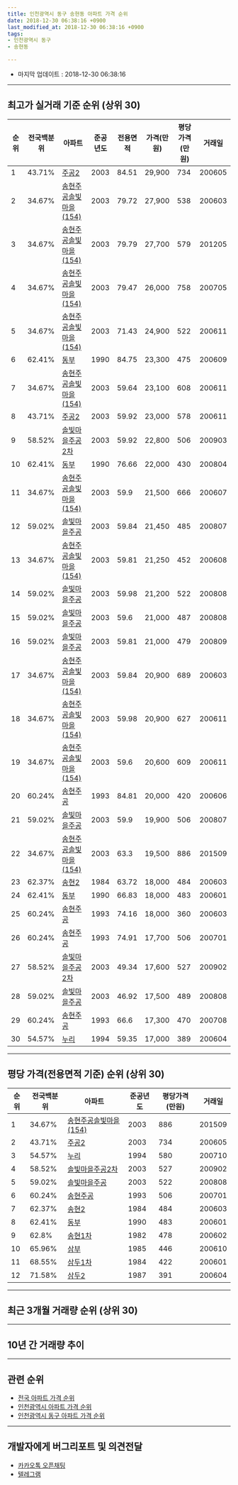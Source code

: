 ```yaml
---
title: 인천광역시 동구 송현동 아파트 가격 순위
date: 2018-12-30 06:38:16 +0900
last_modified_at: 2018-12-30 06:38:16 +0900
tags:
- 인천광역시 동구
- 송현동

---
```


* 마지막 업데이트 : 2018-12-30 06:38:16

---

## 최고가 실거래 기준 순위 (상위 30)


|순위|전국백분위|아파트|준공년도|전용면적|가격(만원)|평당가격(만원)|거래일|
|---|---|---|---|---|---|---|---|
|1|43.71%|[주공2](https://search.naver.com/search.naver?query=%EC%9D%B8%EC%B2%9C%EA%B4%91%EC%97%AD%EC%8B%9C+%EB%8F%99%EA%B5%AC+%EC%86%A1%ED%98%84%EB%8F%99+%EC%A3%BC%EA%B3%B52)|2003|84.51|29,900|734|200605|
|2|34.67%|[송현주공솔빛마을(154)](https://search.naver.com/search.naver?query=%EC%9D%B8%EC%B2%9C%EA%B4%91%EC%97%AD%EC%8B%9C+%EB%8F%99%EA%B5%AC+%EC%86%A1%ED%98%84%EB%8F%99+%EC%86%A1%ED%98%84%EC%A3%BC%EA%B3%B5%EC%86%94%EB%B9%9B%EB%A7%88%EC%9D%84%28154%29)|2003|79.72|27,900|538|200603|
|3|34.67%|[송현주공솔빛마을(154)](https://search.naver.com/search.naver?query=%EC%9D%B8%EC%B2%9C%EA%B4%91%EC%97%AD%EC%8B%9C+%EB%8F%99%EA%B5%AC+%EC%86%A1%ED%98%84%EB%8F%99+%EC%86%A1%ED%98%84%EC%A3%BC%EA%B3%B5%EC%86%94%EB%B9%9B%EB%A7%88%EC%9D%84%28154%29)|2003|79.79|27,700|579|201205|
|4|34.67%|[송현주공솔빛마을(154)](https://search.naver.com/search.naver?query=%EC%9D%B8%EC%B2%9C%EA%B4%91%EC%97%AD%EC%8B%9C+%EB%8F%99%EA%B5%AC+%EC%86%A1%ED%98%84%EB%8F%99+%EC%86%A1%ED%98%84%EC%A3%BC%EA%B3%B5%EC%86%94%EB%B9%9B%EB%A7%88%EC%9D%84%28154%29)|2003|79.47|26,000|758|200705|
|5|34.67%|[송현주공솔빛마을(154)](https://search.naver.com/search.naver?query=%EC%9D%B8%EC%B2%9C%EA%B4%91%EC%97%AD%EC%8B%9C+%EB%8F%99%EA%B5%AC+%EC%86%A1%ED%98%84%EB%8F%99+%EC%86%A1%ED%98%84%EC%A3%BC%EA%B3%B5%EC%86%94%EB%B9%9B%EB%A7%88%EC%9D%84%28154%29)|2003|71.43|24,900|522|200611|
|6|62.41%|[동부](https://search.naver.com/search.naver?query=%EC%9D%B8%EC%B2%9C%EA%B4%91%EC%97%AD%EC%8B%9C+%EB%8F%99%EA%B5%AC+%EC%86%A1%ED%98%84%EB%8F%99+%EB%8F%99%EB%B6%80)|1990|84.75|23,300|475|200609|
|7|34.67%|[송현주공솔빛마을(154)](https://search.naver.com/search.naver?query=%EC%9D%B8%EC%B2%9C%EA%B4%91%EC%97%AD%EC%8B%9C+%EB%8F%99%EA%B5%AC+%EC%86%A1%ED%98%84%EB%8F%99+%EC%86%A1%ED%98%84%EC%A3%BC%EA%B3%B5%EC%86%94%EB%B9%9B%EB%A7%88%EC%9D%84%28154%29)|2003|59.64|23,100|608|200611|
|8|43.71%|[주공2](https://search.naver.com/search.naver?query=%EC%9D%B8%EC%B2%9C%EA%B4%91%EC%97%AD%EC%8B%9C+%EB%8F%99%EA%B5%AC+%EC%86%A1%ED%98%84%EB%8F%99+%EC%A3%BC%EA%B3%B52)|2003|59.92|23,000|578|200611|
|9|58.52%|[솔빛마을주공2차](https://search.naver.com/search.naver?query=%EC%9D%B8%EC%B2%9C%EA%B4%91%EC%97%AD%EC%8B%9C+%EB%8F%99%EA%B5%AC+%EC%86%A1%ED%98%84%EB%8F%99+%EC%86%94%EB%B9%9B%EB%A7%88%EC%9D%84%EC%A3%BC%EA%B3%B52%EC%B0%A8)|2003|59.92|22,800|506|200903|
|10|62.41%|[동부](https://search.naver.com/search.naver?query=%EC%9D%B8%EC%B2%9C%EA%B4%91%EC%97%AD%EC%8B%9C+%EB%8F%99%EA%B5%AC+%EC%86%A1%ED%98%84%EB%8F%99+%EB%8F%99%EB%B6%80)|1990|76.66|22,000|430|200804|
|11|34.67%|[송현주공솔빛마을(154)](https://search.naver.com/search.naver?query=%EC%9D%B8%EC%B2%9C%EA%B4%91%EC%97%AD%EC%8B%9C+%EB%8F%99%EA%B5%AC+%EC%86%A1%ED%98%84%EB%8F%99+%EC%86%A1%ED%98%84%EC%A3%BC%EA%B3%B5%EC%86%94%EB%B9%9B%EB%A7%88%EC%9D%84%28154%29)|2003|59.9|21,500|666|200607|
|12|59.02%|[솔빛마을주공](https://search.naver.com/search.naver?query=%EC%9D%B8%EC%B2%9C%EA%B4%91%EC%97%AD%EC%8B%9C+%EB%8F%99%EA%B5%AC+%EC%86%A1%ED%98%84%EB%8F%99+%EC%86%94%EB%B9%9B%EB%A7%88%EC%9D%84%EC%A3%BC%EA%B3%B5)|2003|59.84|21,450|485|200807|
|13|34.67%|[송현주공솔빛마을(154)](https://search.naver.com/search.naver?query=%EC%9D%B8%EC%B2%9C%EA%B4%91%EC%97%AD%EC%8B%9C+%EB%8F%99%EA%B5%AC+%EC%86%A1%ED%98%84%EB%8F%99+%EC%86%A1%ED%98%84%EC%A3%BC%EA%B3%B5%EC%86%94%EB%B9%9B%EB%A7%88%EC%9D%84%28154%29)|2003|59.81|21,250|452|200608|
|14|59.02%|[솔빛마을주공](https://search.naver.com/search.naver?query=%EC%9D%B8%EC%B2%9C%EA%B4%91%EC%97%AD%EC%8B%9C+%EB%8F%99%EA%B5%AC+%EC%86%A1%ED%98%84%EB%8F%99+%EC%86%94%EB%B9%9B%EB%A7%88%EC%9D%84%EC%A3%BC%EA%B3%B5)|2003|59.98|21,200|522|200808|
|15|59.02%|[솔빛마을주공](https://search.naver.com/search.naver?query=%EC%9D%B8%EC%B2%9C%EA%B4%91%EC%97%AD%EC%8B%9C+%EB%8F%99%EA%B5%AC+%EC%86%A1%ED%98%84%EB%8F%99+%EC%86%94%EB%B9%9B%EB%A7%88%EC%9D%84%EC%A3%BC%EA%B3%B5)|2003|59.6|21,000|487|200808|
|16|59.02%|[솔빛마을주공](https://search.naver.com/search.naver?query=%EC%9D%B8%EC%B2%9C%EA%B4%91%EC%97%AD%EC%8B%9C+%EB%8F%99%EA%B5%AC+%EC%86%A1%ED%98%84%EB%8F%99+%EC%86%94%EB%B9%9B%EB%A7%88%EC%9D%84%EC%A3%BC%EA%B3%B5)|2003|59.81|21,000|479|200809|
|17|34.67%|[송현주공솔빛마을(154)](https://search.naver.com/search.naver?query=%EC%9D%B8%EC%B2%9C%EA%B4%91%EC%97%AD%EC%8B%9C+%EB%8F%99%EA%B5%AC+%EC%86%A1%ED%98%84%EB%8F%99+%EC%86%A1%ED%98%84%EC%A3%BC%EA%B3%B5%EC%86%94%EB%B9%9B%EB%A7%88%EC%9D%84%28154%29)|2003|59.84|20,900|689|200603|
|18|34.67%|[송현주공솔빛마을(154)](https://search.naver.com/search.naver?query=%EC%9D%B8%EC%B2%9C%EA%B4%91%EC%97%AD%EC%8B%9C+%EB%8F%99%EA%B5%AC+%EC%86%A1%ED%98%84%EB%8F%99+%EC%86%A1%ED%98%84%EC%A3%BC%EA%B3%B5%EC%86%94%EB%B9%9B%EB%A7%88%EC%9D%84%28154%29)|2003|59.98|20,900|627|200611|
|19|34.67%|[송현주공솔빛마을(154)](https://search.naver.com/search.naver?query=%EC%9D%B8%EC%B2%9C%EA%B4%91%EC%97%AD%EC%8B%9C+%EB%8F%99%EA%B5%AC+%EC%86%A1%ED%98%84%EB%8F%99+%EC%86%A1%ED%98%84%EC%A3%BC%EA%B3%B5%EC%86%94%EB%B9%9B%EB%A7%88%EC%9D%84%28154%29)|2003|59.6|20,600|609|200611|
|20|60.24%|[송현주공](https://search.naver.com/search.naver?query=%EC%9D%B8%EC%B2%9C%EA%B4%91%EC%97%AD%EC%8B%9C+%EB%8F%99%EA%B5%AC+%EC%86%A1%ED%98%84%EB%8F%99+%EC%86%A1%ED%98%84%EC%A3%BC%EA%B3%B5)|1993|84.81|20,000|420|200606|
|21|59.02%|[솔빛마을주공](https://search.naver.com/search.naver?query=%EC%9D%B8%EC%B2%9C%EA%B4%91%EC%97%AD%EC%8B%9C+%EB%8F%99%EA%B5%AC+%EC%86%A1%ED%98%84%EB%8F%99+%EC%86%94%EB%B9%9B%EB%A7%88%EC%9D%84%EC%A3%BC%EA%B3%B5)|2003|59.9|19,900|506|200807|
|22|34.67%|[송현주공솔빛마을(154)](https://search.naver.com/search.naver?query=%EC%9D%B8%EC%B2%9C%EA%B4%91%EC%97%AD%EC%8B%9C+%EB%8F%99%EA%B5%AC+%EC%86%A1%ED%98%84%EB%8F%99+%EC%86%A1%ED%98%84%EC%A3%BC%EA%B3%B5%EC%86%94%EB%B9%9B%EB%A7%88%EC%9D%84%28154%29)|2003|63.3|19,500|886|201509|
|23|62.37%|[송현2](https://search.naver.com/search.naver?query=%EC%9D%B8%EC%B2%9C%EA%B4%91%EC%97%AD%EC%8B%9C+%EB%8F%99%EA%B5%AC+%EC%86%A1%ED%98%84%EB%8F%99+%EC%86%A1%ED%98%842)|1984|63.72|18,000|484|200603|
|24|62.41%|[동부](https://search.naver.com/search.naver?query=%EC%9D%B8%EC%B2%9C%EA%B4%91%EC%97%AD%EC%8B%9C+%EB%8F%99%EA%B5%AC+%EC%86%A1%ED%98%84%EB%8F%99+%EB%8F%99%EB%B6%80)|1990|66.83|18,000|483|200601|
|25|60.24%|[송현주공](https://search.naver.com/search.naver?query=%EC%9D%B8%EC%B2%9C%EA%B4%91%EC%97%AD%EC%8B%9C+%EB%8F%99%EA%B5%AC+%EC%86%A1%ED%98%84%EB%8F%99+%EC%86%A1%ED%98%84%EC%A3%BC%EA%B3%B5)|1993|74.16|18,000|360|200603|
|26|60.24%|[송현주공](https://search.naver.com/search.naver?query=%EC%9D%B8%EC%B2%9C%EA%B4%91%EC%97%AD%EC%8B%9C+%EB%8F%99%EA%B5%AC+%EC%86%A1%ED%98%84%EB%8F%99+%EC%86%A1%ED%98%84%EC%A3%BC%EA%B3%B5)|1993|74.91|17,700|506|200701|
|27|58.52%|[솔빛마을주공2차](https://search.naver.com/search.naver?query=%EC%9D%B8%EC%B2%9C%EA%B4%91%EC%97%AD%EC%8B%9C+%EB%8F%99%EA%B5%AC+%EC%86%A1%ED%98%84%EB%8F%99+%EC%86%94%EB%B9%9B%EB%A7%88%EC%9D%84%EC%A3%BC%EA%B3%B52%EC%B0%A8)|2003|49.34|17,600|527|200902|
|28|59.02%|[솔빛마을주공](https://search.naver.com/search.naver?query=%EC%9D%B8%EC%B2%9C%EA%B4%91%EC%97%AD%EC%8B%9C+%EB%8F%99%EA%B5%AC+%EC%86%A1%ED%98%84%EB%8F%99+%EC%86%94%EB%B9%9B%EB%A7%88%EC%9D%84%EC%A3%BC%EA%B3%B5)|2003|46.92|17,500|489|200808|
|29|60.24%|[송현주공](https://search.naver.com/search.naver?query=%EC%9D%B8%EC%B2%9C%EA%B4%91%EC%97%AD%EC%8B%9C+%EB%8F%99%EA%B5%AC+%EC%86%A1%ED%98%84%EB%8F%99+%EC%86%A1%ED%98%84%EC%A3%BC%EA%B3%B5)|1993|66.6|17,300|470|200708|
|30|54.57%|[누리](https://search.naver.com/search.naver?query=%EC%9D%B8%EC%B2%9C%EA%B4%91%EC%97%AD%EC%8B%9C+%EB%8F%99%EA%B5%AC+%EC%86%A1%ED%98%84%EB%8F%99+%EB%88%84%EB%A6%AC)|1994|59.35|17,000|389|200604|


---

## 평당 가격(전용면적 기준) 순위 (상위 30)


|순위|전국백분위|아파트|준공년도|평당가격(만원)|거래일|
|---|---|---|---|---|---|
|1|34.67%|[송현주공솔빛마을(154)](https://search.naver.com/search.naver?query=%EC%9D%B8%EC%B2%9C%EA%B4%91%EC%97%AD%EC%8B%9C+%EB%8F%99%EA%B5%AC+%EC%86%A1%ED%98%84%EB%8F%99+%EC%86%A1%ED%98%84%EC%A3%BC%EA%B3%B5%EC%86%94%EB%B9%9B%EB%A7%88%EC%9D%84%28154%29)|2003|886|201509|
|2|43.71%|[주공2](https://search.naver.com/search.naver?query=%EC%9D%B8%EC%B2%9C%EA%B4%91%EC%97%AD%EC%8B%9C+%EB%8F%99%EA%B5%AC+%EC%86%A1%ED%98%84%EB%8F%99+%EC%A3%BC%EA%B3%B52)|2003|734|200605|
|3|54.57%|[누리](https://search.naver.com/search.naver?query=%EC%9D%B8%EC%B2%9C%EA%B4%91%EC%97%AD%EC%8B%9C+%EB%8F%99%EA%B5%AC+%EC%86%A1%ED%98%84%EB%8F%99+%EB%88%84%EB%A6%AC)|1994|580|200710|
|4|58.52%|[솔빛마을주공2차](https://search.naver.com/search.naver?query=%EC%9D%B8%EC%B2%9C%EA%B4%91%EC%97%AD%EC%8B%9C+%EB%8F%99%EA%B5%AC+%EC%86%A1%ED%98%84%EB%8F%99+%EC%86%94%EB%B9%9B%EB%A7%88%EC%9D%84%EC%A3%BC%EA%B3%B52%EC%B0%A8)|2003|527|200902|
|5|59.02%|[솔빛마을주공](https://search.naver.com/search.naver?query=%EC%9D%B8%EC%B2%9C%EA%B4%91%EC%97%AD%EC%8B%9C+%EB%8F%99%EA%B5%AC+%EC%86%A1%ED%98%84%EB%8F%99+%EC%86%94%EB%B9%9B%EB%A7%88%EC%9D%84%EC%A3%BC%EA%B3%B5)|2003|522|200808|
|6|60.24%|[송현주공](https://search.naver.com/search.naver?query=%EC%9D%B8%EC%B2%9C%EA%B4%91%EC%97%AD%EC%8B%9C+%EB%8F%99%EA%B5%AC+%EC%86%A1%ED%98%84%EB%8F%99+%EC%86%A1%ED%98%84%EC%A3%BC%EA%B3%B5)|1993|506|200701|
|7|62.37%|[송현2](https://search.naver.com/search.naver?query=%EC%9D%B8%EC%B2%9C%EA%B4%91%EC%97%AD%EC%8B%9C+%EB%8F%99%EA%B5%AC+%EC%86%A1%ED%98%84%EB%8F%99+%EC%86%A1%ED%98%842)|1984|484|200603|
|8|62.41%|[동부](https://search.naver.com/search.naver?query=%EC%9D%B8%EC%B2%9C%EA%B4%91%EC%97%AD%EC%8B%9C+%EB%8F%99%EA%B5%AC+%EC%86%A1%ED%98%84%EB%8F%99+%EB%8F%99%EB%B6%80)|1990|483|200601|
|9|62.8%|[송현1차](https://search.naver.com/search.naver?query=%EC%9D%B8%EC%B2%9C%EA%B4%91%EC%97%AD%EC%8B%9C+%EB%8F%99%EA%B5%AC+%EC%86%A1%ED%98%84%EB%8F%99+%EC%86%A1%ED%98%841%EC%B0%A8)|1982|478|200602|
|10|65.96%|[삼부](https://search.naver.com/search.naver?query=%EC%9D%B8%EC%B2%9C%EA%B4%91%EC%97%AD%EC%8B%9C+%EB%8F%99%EA%B5%AC+%EC%86%A1%ED%98%84%EB%8F%99+%EC%82%BC%EB%B6%80)|1985|446|200610|
|11|68.55%|[삼두1차](https://search.naver.com/search.naver?query=%EC%9D%B8%EC%B2%9C%EA%B4%91%EC%97%AD%EC%8B%9C+%EB%8F%99%EA%B5%AC+%EC%86%A1%ED%98%84%EB%8F%99+%EC%82%BC%EB%91%901%EC%B0%A8)|1984|422|200601|
|12|71.58%|[삼두2](https://search.naver.com/search.naver?query=%EC%9D%B8%EC%B2%9C%EA%B4%91%EC%97%AD%EC%8B%9C+%EB%8F%99%EA%B5%AC+%EC%86%A1%ED%98%84%EB%8F%99+%EC%82%BC%EB%91%902)|1987|391|200604|


---

## 최근 3개월 거래량 순위 (상위 30)


<div style="width:100%;">
    <canvas id="deal_count_ranking" height="250"></canvas>
</div>


<script>
new Chart(document.getElementById("deal_count_ranking"), {
    type: 'horizontalBar',
    data: {
        labels: ['송현주공솔빛마을(154)', '솔빛마을주공', '송현2', '동부', '송현주공', '솔빛마을주공2차', '삼두2', '송현1차', '삼두1차'],
        datasets: [{
            label: '실거래 수',
            data: [14, 11, 6, 5, 3, 3, 2, 2, 2],
            borderColor: "rgba(255, 0, 128, 1)",
            backgroundColor: "rgba(255, 0, 128, 0.5)",
            fill: false,
        }]
    },
    options: {
        responsive: true,
        title: {
            display: true,
            text: '최근 3개월 거래량 순위'
        },
        tooltips: {
            mode: 'index',
            intersect: false,
            callbacks: {
                title: function(tooltipItems, data) {
                    return "실거래 수:";
                },
                label: function(tooltipItem, data) {
                    return data.labels[tooltipItem.index] + ": " + tooltipItem.xLabel;
                }
            }
        },
        hover: {
            mode: 'nearest',
            intersect: true
        },
        scales: {
            xAxes: [{
                display: true,
                scaleLabel: {
                    display: true,
                    labelString: '실거래 수'
                },
                ticks: {
                    suggestedMin: 0,
                }
            }],
            yAxes: [{
                display: true,
                ticks: {
                    autoSkip: false,
                    callback: function(value, index, values) {
                        if (value.length > 15)
                            return value.substr(0, 13) + "...";
                        else
                            return value;
                    }
                },
                scaleLabel: {
                    display: false,
                }
            }]
        }
    }
});

</script>


---

## 10년 간 거래량 추이


<div style="width:100%;">
    <canvas id="deal_progress" height="250"></canvas>
</div>

<script>
new Chart(document.getElementById("deal_progress"), {
    type: 'line',
    data: {
        labels: ['200812','200901','200902','200903','200904','200905','200906','200907','200908','200909','200910','200911','200912','201001','201002','201003','201004','201005','201006','201007','201008','201009','201010','201011','201012','201101','201102','201103','201104','201105','201106','201107','201108','201109','201110','201111','201112','201201','201202','201203','201204','201205','201206','201207','201208','201209','201210','201211','201212','201301','201302','201303','201304','201305','201306','201307','201308','201309','201310','201311','201312','201401','201402','201403','201404','201405','201406','201407','201408','201409','201410','201411','201412','201501','201502','201503','201504','201505','201506','201507','201508','201509','201510','201511','201512','201601','201602','201603','201604','201605','201606','201607','201608','201609','201610','201611','201612','201701','201702','201703','201704','201705','201706','201707','201708','201709','201710','201711','201712','201801','201802','201803','201804','201805','201806','201807','201808','201809','201810','201811','201812'],
        datasets: [{
            label: '실거래 수',
            pointRadius: 1,
            data: [8, 12, 92, 107, 83, 39, 35, 33, 47, 58, 28, 26, 28, 29, 26, 55, 29, 22, 11, 18, 23, 28, 29, 24, 21, 36, 35, 40, 31, 38, 25, 36, 31, 26, 30, 22, 31, 13, 24, 28, 33, 31, 20, 19, 22, 24, 24, 28, 13, 26, 33, 38, 27, 49, 36, 19, 28, 29, 55, 39, 39, 33, 51, 59, 41, 33, 36, 33, 44, 48, 35, 25, 28, 31, 42, 71, 53, 55, 39, 48, 62, 49, 55, 35, 39, 37, 29, 30, 36, 39, 46, 49, 72, 42, 46, 20, 20, 24, 29, 56, 52, 33, 29, 37, 31, 31, 21, 18, 23, 26, 24, 44, 32, 32, 26, 20, 35, 23, 31, 15, 2],
            borderColor: "rgba(255, 201, 14, 1)",
            backgroundColor: "rgba(255, 201, 14, 0.5)",
            fill: true,
        }]
    },
    options: {
        responsive: true,
        title: {
            display: true,
            text: '10년간 거래량 추이'
        },
        tooltips: {
            mode: 'index',
            intersect: false,
        },
        hover: {
            mode: 'nearest',
            intersect: true
        },
        scales: {
            xAxes: [{
                display: true,
                scaleLabel: {
                    display: true,
                    labelString: '년/월'
                }
            }],
            yAxes: [{
                display: true,
                ticks: {
                    suggestedMin: 0,
                },
                scaleLabel: {
                    display: true,
                    labelString: '실거래 수'
                }
            }]
        }
    }
});

</script>


---

## 관련 순위

- [전국 아파트 가격 순위](https://inasie.github.io/apt-ranking/전국)
- [인천광역시 아파트 가격 순위](https://inasie.github.io/apt-ranking/인천광역시)
- [인천광역시 동구 아파트 가격 순위](https://inasie.github.io/apt-ranking/인천광역시-동구)


---

## 개발자에게 버그리포트 및 의견전달

- [카카오톡 오픈채팅](https://open.kakao.com/o/gLJUAP4)
- [텔레그램](https://t.me/inasie)

